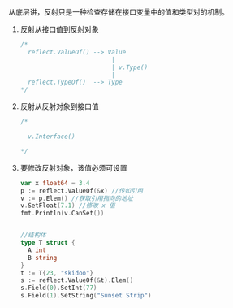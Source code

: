 从底层讲，反射只是一种检查存储在接口变量中的值和类型对的机制。

1. 反射从接口值到反射对象

   ```go
   /*
     reflect.ValueOf() --> Value
                            |
                            | v.Type()
                            |
     reflect.TypeOf()  --> Type
   */
   ```

2. 反射从反射对象到接口值

   ```go
   /*
   
     v.Interface()
   
   */
   ```

3. 要修改反射对象，该值必须可设置

   ```go
   var x float64 = 3.4
   p := reflect.ValueOf(&x) //传如引用
   v := p.Elem() //获取引用指向的地址
   v.SetFloat(7.1) //修改 x 值
   fmt.Println(v.CanSet())
   
   
   //结构体
   type T struct {
     A int
     B string
   }
   t := T{23, "skidoo"}
   s := reflect.ValueOf(&t).Elem()
   s.Field(0).SetInt(77)
   s.Field(1).SetString("Sunset Strip")
   ```

   
